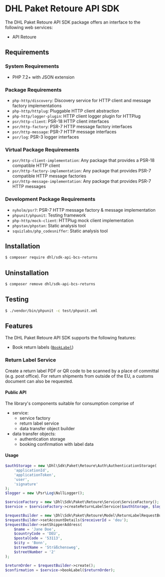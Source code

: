# DHL Paket Retoure API SDK

The DHL Paket Retoure API SDK package offers an interface to the following web services:

- API Retoure

## Requirements

### System Requirements

- PHP 7.2+ with JSON extension

### Package Requirements

- `php-http/discovery`: Discovery service for HTTP client and message factory implementations
- `php-http/httplug`: Pluggable HTTP client abstraction
- `php-http/logger-plugin`: HTTP client logger plugin for HTTPlug
- `psr/http-client`: PSR-18 HTTP client interfaces
- `psr/http-factory`: PSR-7 HTTP message factory interfaces
- `psr/http-message`: PSR-7 HTTP message interfaces
- `psr/log`: PSR-3 logger interfaces

### Virtual Package Requirements

- `psr/http-client-implementation`: Any package that provides a PSR-18 compatible HTTP client
- `psr/http-factory-implementation`: Any package that provides PSR-7 compatible HTTP message factories
- `psr/http-message-implementation`: Any package that provides PSR-7 HTTP messages

### Development Package Requirements

- `nyholm/psr7`: PSR-7 HTTP message factory & message implementation
- `phpunit/phpunit`: Testing framework
- `php-http/mock-client`: HTTPlug mock client implementation
- `phpstan/phpstan`: Static analysis tool
- `squizlabs/php_codesniffer`: Static analysis tool

## Installation

```bash
$ composer require dhl/sdk-api-bcs-returns
```

## Uninstallation

```bash
$ composer remove dhl/sdk-api-bcs-returns
```

## Testing

```bash
$ ./vendor/bin/phpunit -c test/phpunit.xml
```

## Features

The DHL Paket Retoure API SDK supports the following features:

* Book return labels ([`BookLabel`](https://entwickler.dhl.de/group/ep/wsapis/retouren))

### Return Label Service

Create a return label PDF or QR code to be scanned by a place of committal (e.g. post office).
For return shipments from outside of the EU, a customs document can also be requested.

#### Public API

The library's components suitable for consumption comprise of

* service:
  * service factory
  * return label service
  * data transfer object builder
* data transfer objects:
  * authentication storage
  * booking confirmation with label data

#### Usage

```php
$authStorage = new \Dhl\Sdk\Paket\Retoure\Auth\AuthenticationStorage(
    'applicationId',
    'applicationToken',
    'user',
    'signature'
);
$logger = new \Psr\Log\NullLogger();

$serviceFactory = new \Dhl\Sdk\Paket\Retoure\Service\ServiceFactory();
$service = $serviceFactory->createReturnLabelService($authStorage, $logger, $sandbox = true);

$requestBuilder = new \Dhl\Sdk\Paket\Retoure\Model\ReturnLabelRequestBuilder();
$requestBuilder->setAccountDetails($receiverId = 'deu');
$requestBuilder->setShipperAddress(
    $name = 'Jane Doe',
    $countryCode = 'DEU',
    $postalCode = '53113',
    $city = 'Bonn',
    $streetName = 'Sträßchensweg',
    $streetNumber = '2'
);

$returnOrder = $requestBuilder->create();
$confirmation = $service->bookLabel($returnOrder);
```
